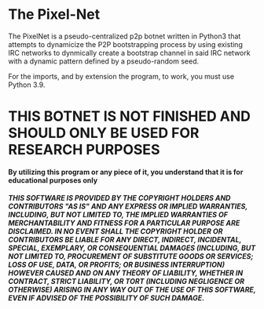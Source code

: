 # The Pixel-Net

The PixelNet is a pseudo-centralized p2p botnet written in Python3 that attempts to dynamicize the P2P bootstrapping process by using existing IRC networks to dynmically create a bootstrap channel in said IRC network with a dynamic pattern defined by a pseudo-random seed.

For the imports, and by extension the program, to work, you must use Python 3.9.

# THIS BOTNET IS NOT FINISHED AND SHOULD ONLY BE USED FOR RESEARCH PURPOSES

#### By utilizing this program or any piece of it, you understand that it is for educational purposes only

##### THIS SOFTWARE IS PROVIDED BY THE COPYRIGHT HOLDERS AND CONTRIBUTORS "AS IS" AND ANY EXPRESS OR IMPLIED WARRANTIES, INCLUDING, BUT NOT LIMITED TO, THE IMPLIED WARRANTIES OF MERCHANTABILITY AND FITNESS FOR A PARTICULAR PURPOSE ARE DISCLAIMED. IN NO EVENT SHALL THE COPYRIGHT HOLDER OR CONTRIBUTORS BE LIABLE FOR ANY DIRECT, INDIRECT, INCIDENTAL, SPECIAL, EXEMPLARY, OR CONSEQUENTIAL DAMAGES (INCLUDING, BUT NOT LIMITED TO, PROCUREMENT OF SUBSTITUTE GOODS OR SERVICES; LOSS OF USE, DATA, OR PROFITS; OR BUSINESS INTERRUPTION) HOWEVER CAUSED AND ON ANY THEORY OF LIABILITY, WHETHER IN CONTRACT, STRICT LIABILITY, OR TORT (INCLUDING NEGLIGENCE OR OTHERWISE) ARISING IN ANY WAY OUT OF THE USE OF THIS SOFTWARE, EVEN IF ADVISED OF THE POSSIBILITY OF SUCH DAMAGE.
